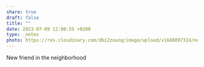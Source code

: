 ```yaml
---
share: true
draft: false
title: ""
date: 2023-07-09 12:08:55 +0200
type: _notes
photo: https://res.cloudinary.com/dbi2zounq/image/upload/v1688897324/noe8yxvvy0ayai1jqkfy.jpg
---
```


New friend in the neighborhood
